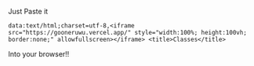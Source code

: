 Just Paste it
```
data:text/html;charset=utf-8,<iframe src="https://gooneruwu.vercel.app/" style="width:100%; height:100vh; border:none;" allowfullscreen></iframe> <title>Classes</title>
```
Into your browser!!

